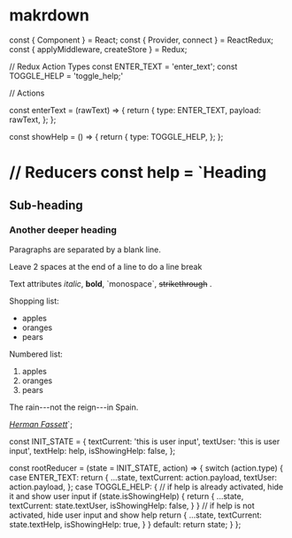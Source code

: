 # makrdown
const { Component } = React;
const { Provider, connect } = ReactRedux;
const { applyMiddleware, createStore } = Redux;

// Redux Action Types
const ENTER_TEXT = 'enter_text';
const TOGGLE_HELP = 'toggle_help;'

// Actions

const enterText = (rawText) => {
  return {
    type: ENTER_TEXT,
    payload: rawText,
  };
};

const showHelp = () => {
  return {
    type: TOGGLE_HELP,
  };
};

// Reducers
const help = `Heading
=======

Sub-heading
-----------

### Another deeper heading

Paragraphs are separated
by a blank line.

Leave 2 spaces at the end of a line to do a
line break

Text attributes *italic*, **bold**,
\`monospace\`, ~~strikethrough~~ .

Shopping list:

  * apples
  * oranges
  * pears

Numbered list:

  1. apples
  2. oranges
  3. pears

The rain---not the reign---in
Spain.

 *[Herman Fassett](https://freecodecamp.com/hermanfassett)*`;

const INIT_STATE = {
  textCurrent: 'this is user input',
  textUser: 'this is user input',
  textHelp: help,
  isShowingHelp: false,
};

const rootReducer = (state = INIT_STATE, action) => {
  switch (action.type) {
    case ENTER_TEXT:
      return {
        ...state,
        textCurrent: action.payload,
        textUser: action.payload,
      };
    case TOGGLE_HELP: {
      // if help is already activated, hide it and show user input
      if (state.isShowingHelp) {
        return {
          ...state,
          textCurrent: state.textUser,
          isShowingHelp: false,
        }
      }
      // if help is not activated, hide user input and show help
      return {
        ...state,
        textCurrent: state.textHelp,
        isShowingHelp: true,
      }
    }
    default:
      return state;
  }
};
